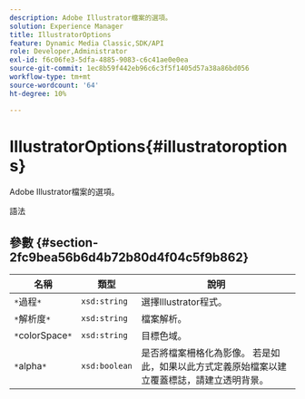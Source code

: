 ```yaml
---
description: Adobe Illustrator檔案的選項。
solution: Experience Manager
title: IllustratorOptions
feature: Dynamic Media Classic,SDK/API
role: Developer,Administrator
exl-id: f6c06fe3-5dfa-4885-9083-c6c41ae0e0ea
source-git-commit: 1ec8b59f442eb96c6c3f5f1405d57a38a86bd056
workflow-type: tm+mt
source-wordcount: '64'
ht-degree: 10%

---
```


# IllustratorOptions{#illustratoroptions}

Adobe Illustrator檔案的選項。

語法

## 參數 {#section-2fc9bea56b6d4b72b80d4f04c5f9b862}

| 名稱 | 類型 | 說明 |
|---|---|---|
| `*`過程`*` | `xsd:string` | 選擇Illustrator程式。 |
| `*`解析度`*` | `xsd:string` | 檔案解析。 |
| `*`colorSpace`*` | `xsd:string` | 目標色域。 |
| `*`alpha`*` | `xsd:boolean` | 是否將檔案柵格化為影像。 若是如此，如果以此方式定義原始檔案以建立覆蓋標誌，請建立透明背景。 |
